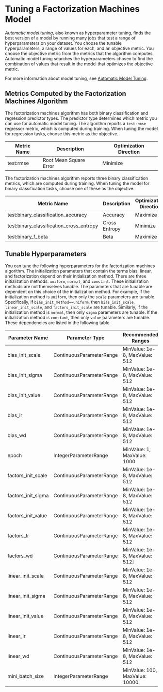 # Tuning a Factorization Machines Model<a name="fm-tuning"></a>

*Automatic model tuning*, also known as hyperparameter tuning, finds the best version of a model by running many jobs that test a range of hyperparameters on your dataset\. You choose the tunable hyperparameters, a range of values for each, and an objective metric\. You choose the objective metric from the metrics that the algorithm computes\. Automatic model tuning searches the hyperparameters chosen to find the combination of values that result in the model that optimizes the objective metric\.

For more information about model tuning, see [Automatic Model Tuning](automatic-model-tuning.md)\.

## Metrics Computed by the Factorization Machines Algorithm<a name="fm-metrics"></a>

The factorization machines algorithm has both binary classification and regression predictor types\. The predictor type determines which metric you can use for automatic model tuning\. The algorithm reports a `test:rmse` regressor metric, which is computed during training\. When tuning the model for regression tasks, choose this metric as the objective\.


| Metric Name | Description | Optimization Direction | 
| --- | --- | --- | 
| test:rmse | Root Mean Square Error | Minimize | 

The factorization machines algorithm reports three binary classification metrics, which are computed during training\. When tuning the model for binary classification tasks, choose one of these as the objective\.


| Metric Name | Description | Optimization Direction | 
| --- | --- | --- | 
| test:binary\_classification\_accuracy | Accuracy | Maximize | 
| test:binary\_classification\_cross\_entropy | Cross Entropy | Minimize | 
| test:binary\_f\_beta | Beta | Maximize | 

## Tunable Hyperparameters<a name="fm-tunable-hyperparameters"></a>

You can tune the following hyperparameters for the factorization machines algorithm\. The initialization parameters that contain the terms bias, linear, and factorization depend on their initialization method\. There are three initialization methods: `uniform`, `normal`, and `constant`\. These initialization methods are not themselves tunable\. The parameters that are tunable are dependent on this choice of the initialization method\. For example, if the initialization method is `uniform`, then only the `scale` parameters are tunable\. Specifically, if `bias_init_method==uniform`, then `bias_init_scale`, `linear_init_scale`, and `factors_init_scale` are tunable\. Similarly, if the initialization method is `normal`, then only `sigma` parameters are tunable\. If the initialization method is `constant`, then only `value` parameters are tunable\. These dependencies are listed in the following table\. 


| Parameter Name | Parameter Type | Recommended Ranges | Dependency | 
| --- | --- | --- | --- | 
| bias\_init\_scale | ContinuousParameterRange | MinValue: 1e\-8, MaxValue: 512 | bias\_init\_method==uniform | 
| bias\_init\_sigma | ContinuousParameterRange | MinValue: 1e\-8, MaxValue: 512 | bias\_init\_method==normal | 
| bias\_init\_value | ContinuousParameterRange | MinValue: 1e\-8, MaxValue: 512 | bias\_init\_method==constant | 
| bias\_lr | ContinuousParameterRange | MinValue: 1e\-8, MaxValue: 512 | None | 
| bias\_wd | ContinuousParameterRange | MinValue: 1e\-8, MaxValue: 512 | None | 
| epoch | IntegerParameterRange | MinValue: 1, MaxValue: 1000 | None | 
| factors\_init\_scale | ContinuousParameterRange | MinValue: 1e\-8, MaxValue: 512 | bias\_init\_method==uniform | 
| factors\_init\_sigma | ContinuousParameterRange | MinValue: 1e\-8, MaxValue: 512 | bias\_init\_method==normal | 
| factors\_init\_value | ContinuousParameterRange | MinValue: 1e\-8, MaxValue: 512 | bias\_init\_method==constant | 
| factors\_lr | ContinuousParameterRange | MinValue: 1e\-8, MaxValue: 512 | None | 
| factors\_wd | ContinuousParameterRange | MinValue: 1e\-8, MaxValue: 512\] | None | 
| linear\_init\_scale | ContinuousParameterRange | MinValue: 1e\-8, MaxValue: 512 | bias\_init\_method==uniform | 
| linear\_init\_sigma | ContinuousParameterRange | MinValue: 1e\-8, MaxValue: 512 | bias\_init\_method==normal | 
| linear\_init\_value | ContinuousParameterRange | MinValue: 1e\-8, MaxValue: 512 | bias\_init\_method==constant | 
| linear\_lr | ContinuousParameterRange | MinValue: 1e\-8, MaxValue: 512 | None | 
| linear\_wd | ContinuousParameterRange | MinValue: 1e\-8, MaxValue: 512 | None | 
| mini\_batch\_size | IntegerParameterRange | MinValue: 100, MaxValue: 10000 | None | 